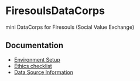 # FiresoulsDataCorps
mini DataCorps for Firesouls (Social Value Exchange)

## Documentation
- [Environment Setup](docs/environment.md)
- [Ethics checklist](ETHICS.md)
- [Data Source Information](docs/datasources.md)